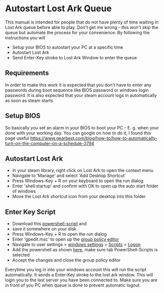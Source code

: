 # Autostart Lost Ark Queue

This manual is intended for people that do not have plenty of time waiting in Lost Ark queue before able to play. Don't get me wrong - this won't skip the queue but automate 
the process for your convenience. By following the instructions you will

- Setup your BIOS to autostart your PC at a specific time
- Autostart Lost Ark
- Send Enter-Key stroke to Lost Ark Window to enter the queue

## Requirements

In order to make this work it is expected that you don't have to enter any passwords during boot sequence like BIOS password or windows login password. It is also expected that your steam account logs in automatically as soon as steam starts.

## Setup BIOS

So basically you set an alarm in your BIOS to boot your PC - E. g. when your done with your working day. You can google on how to do it, I found this page useful
https://www.gearbest.com/blog/how-to/how-to-automatically-turn-on-the-computer-on-a-schedule-3794

## Autostart Lost Ark

- In your steam library, right click on Lost Ark to open the context menu
- Navigate to 'Manage' and select 'Add Desktop Shortcut'
- Press Windows-Key + R on your keyboard to open the run dialog
- Enter 'shell:startup' and confirm with OK to open up the auto start folder of windows
- Move the Lost Ark shortcut icon from your desktop into this folder

## Enter Key Script

- Download this [powershell-script](sendenter.ps1) and 
- save it somewhere on your disk
- Press Windows-Key + R to open the run dialog
- Enter 'gpedit.msc' to open up the [group policy editor](policy_editor.png)
- Navigate to user settings > [windows settings](windows_settings.png) > [Scripts](scripts.png) > [Logon](logon.png)
- Add the powershell as shown [here](add-ps-script.png), make sure tab PowerShell-Scripts is selected
- Accept the changes and close the group policy editor

Everytime you log in into your windows account this will run the script automatically. It sends a Enter-Key stroke to the lost ark window. This will login you to the last server you have been connected to. Make sure you are in front of you PC when queue is done to prevent automatic logout.
